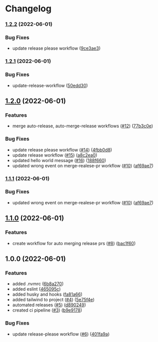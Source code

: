 # Changelog

### [1.2.2](https://github.com/alb-xh/my-site/compare/v1.2.1...v1.2.2) (2022-06-01)


### Bug Fixes

* update release please workflow ([9ce3ae3](https://github.com/alb-xh/my-site/commit/9ce3ae3344d26263bb63c417ec704adc45df7c7b))

### [1.2.1](https://github.com/alb-xh/my-site/compare/v1.2.0...v1.2.1) (2022-06-01)


### Bug Fixes

* update-release-workflow ([50edd30](https://github.com/alb-xh/my-site/commit/50edd30974744dcdec3ea02c12450d97a33a34cf))

## [1.2.0](https://github.com/alb-xh/my-site/compare/v1.1.0...v1.2.0) (2022-06-01)


### Features

* merge auto-release, auto-merge-release workflows ([#12](https://github.com/alb-xh/my-site/issues/12)) ([77b3c0e](https://github.com/alb-xh/my-site/commit/77b3c0ece73187c8b54d589a43683d47e9fd3ef6))


### Bug Fixes

* update release please workflow ([#14](https://github.com/alb-xh/my-site/issues/14)) ([4fbb0d8](https://github.com/alb-xh/my-site/commit/4fbb0d82118ee67578dd64b9cefad1efd779ddfa))
* update release workflow ([#15](https://github.com/alb-xh/my-site/issues/15)) ([a8c2ea0](https://github.com/alb-xh/my-site/commit/a8c2ea00b2ae7b4c2c5a960a31fdafac62c1507e))
* updated hello world message ([#16](https://github.com/alb-xh/my-site/issues/16)) ([188f660](https://github.com/alb-xh/my-site/commit/188f66071c50a8894f1b61bd3822e1d796f0c694))
* updated wrong event on merge-realese-pr workflow ([#10](https://github.com/alb-xh/my-site/issues/10)) ([af69ae7](https://github.com/alb-xh/my-site/commit/af69ae7011ee68fa946c35b7d548899cfee102b7))

### [1.1.1](https://github.com/alb-xh/my-site/compare/v1.1.0...v1.1.1) (2022-06-01)


### Bug Fixes

* updated wrong event on merge-realese-pr workflow ([#10](https://github.com/alb-xh/my-site/issues/10)) ([af69ae7](https://github.com/alb-xh/my-site/commit/af69ae7011ee68fa946c35b7d548899cfee102b7))

## [1.1.0](https://github.com/alb-xh/my-site/compare/v1.0.0...v1.1.0) (2022-06-01)


### Features

* create workflow for auto merging release prs ([#8](https://github.com/alb-xh/my-site/issues/8)) ([bac1f60](https://github.com/alb-xh/my-site/commit/bac1f60b04ea0a45661446bb1a92f765fcfc3ff3))

## 1.0.0 (2022-06-01)


### Features

* added .nvmrc ([6b8a270](https://github.com/alb-xh/my-site/commit/6b8a270b529ec28d0b45e2b0c543a4e181f3923d))
* added eslint ([465095c](https://github.com/alb-xh/my-site/commit/465095c6496bf4e2063c602f985eb892054dcaac))
* added husky and hooks ([fa81a66](https://github.com/alb-xh/my-site/commit/fa81a6609e8f91bb1f942cdc136a4029bca0377f))
* added tailwind to project ([#4](https://github.com/alb-xh/my-site/issues/4)) ([5e75f4e](https://github.com/alb-xh/my-site/commit/5e75f4ea26795ae746101e79fb66ecd6fb1ef3d8))
* automated releases ([#5](https://github.com/alb-xh/my-site/issues/5)) ([d890249](https://github.com/alb-xh/my-site/commit/d8902490bd96d0dd76639be511dd22ee59189c5c))
* created ci pipeline ([#3](https://github.com/alb-xh/my-site/issues/3)) ([b9e9178](https://github.com/alb-xh/my-site/commit/b9e9178b76548b1dbfcb3b3c4ff67805fbefb140))


### Bug Fixes

* update release-please workflow ([#6](https://github.com/alb-xh/my-site/issues/6)) ([401fa9a](https://github.com/alb-xh/my-site/commit/401fa9a1de4c583216ef4214e668b5ff426cacc1))
